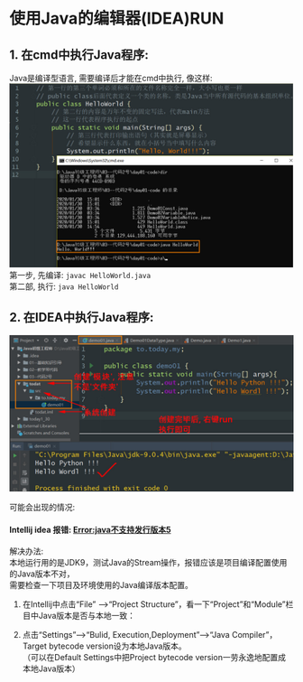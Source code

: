 使用Java的编辑器(IDEA)RUN
====

## 1. 在cmd中执行Java程序:  
Java是编译型语言, 需要编译后才能在cmd中执行, 像这样:  
![java-1](https://github.com/KissMyLady/Java/blob/master/Img/java-1.jpg)   
第一步, 先编译: `javac HelloWorld.java`     
第二部, 执行: `java HelloWorld`     


## 2. 在IDEA中执行Java程序:  
![ScreenShot-00355](https://github.com/KissMyLady/Java/blob/master/Img/ScreenShot-00355.jpg)  

可能会出现的情况:  
#### Intellij idea 报错: [Error:java不支持发行版本5](https://blog.csdn.net/qq_22076345/article/details/82392236)        
解决办法:  
本地运行用的是JDK9，测试Java的Stream操作，报错应该是项目编译配置使用的Java版本不对，  
需要检查一下项目及环境使用的Java编译版本配置。  
  
1. 在Intellij中点击“File” -->“Project   Structure”，看一下“Project”和“Module”栏目中Java版本是否与本地一致：  
  
  
2. 点击“Settings”-->“Bulid, Execution,Deployment”-->“Java Compiler”，Target bytecode   version设为本地Java版本。  
（可以在Default Settings中把Project bytecode version一劳永逸地配置成本地Java版本）    



